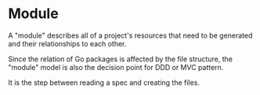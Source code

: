 # Module

A "module" describes all of a project's resources that need to be generated and their relationships to each other.

Since the relation of Go packages is affected by the file structure, the "module" model is also the decision point for DDD or MVC pattern.
 
It is the step between reading a spec and creating the files.

